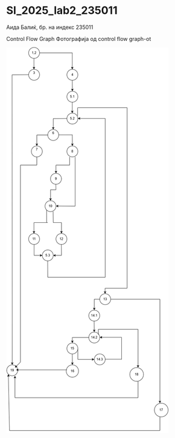 # SI_2025_lab2_235011

Аида Балиќ, бр. на индекс 235011

Control Flow Graph
Фотографија од control flow graph-ot

![Control Flow Graph](images/cfg.png)



